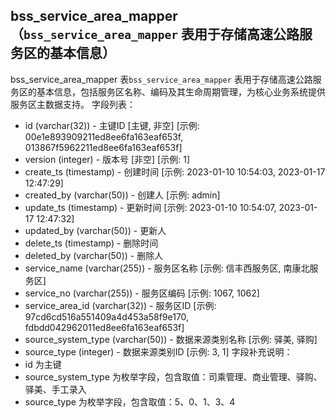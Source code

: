 ## bss_service_area_mapper（`bss_service_area_mapper` 表用于存储高速公路服务区的基本信息）
bss_service_area_mapper 表`bss_service_area_mapper` 表用于存储高速公路服务区的基本信息，包括服务区名称、编码及其生命周期管理，为核心业务系统提供服务区主数据支持。
字段列表：
- id (varchar(32)) - 主键ID [主键, 非空] [示例: 00e1e893909211ed8ee6fa163eaf653f, 013867f5962211ed8ee6fa163eaf653f]
- version (integer) - 版本号 [非空] [示例: 1]
- create_ts (timestamp) - 创建时间 [示例: 2023-01-10 10:54:03, 2023-01-17 12:47:29]
- created_by (varchar(50)) - 创建人 [示例: admin]
- update_ts (timestamp) - 更新时间 [示例: 2023-01-10 10:54:07, 2023-01-17 12:47:32]
- updated_by (varchar(50)) - 更新人
- delete_ts (timestamp) - 删除时间
- deleted_by (varchar(50)) - 删除人
- service_name (varchar(255)) - 服务区名称 [示例: 信丰西服务区, 南康北服务区]
- service_no (varchar(255)) - 服务区编码 [示例: 1067, 1062]
- service_area_id (varchar(32)) - 服务区ID [示例: 97cd6cd516a551409a4d453a58f9e170, fdbdd042962011ed8ee6fa163eaf653f]
- source_system_type (varchar(50)) - 数据来源类别名称 [示例: 驿美, 驿购]
- source_type (integer) - 数据来源类别ID [示例: 3, 1]
字段补充说明：
- id 为主键
- source_system_type 为枚举字段，包含取值：司乘管理、商业管理、驿购、驿美、手工录入
- source_type 为枚举字段，包含取值：5、0、1、3、4
